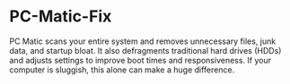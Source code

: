 # PC-Matic-Fix
PC Matic scans your entire system and removes unnecessary files, junk data, and startup bloat. It also defragments traditional hard drives (HDDs) and adjusts settings to improve boot times and responsiveness. If your computer is sluggish, this alone can make a huge difference.

